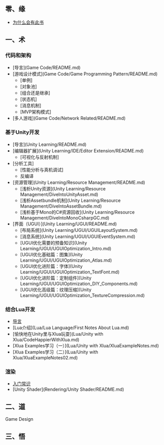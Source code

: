 ## 零、缘
* [为什么会有此书](README.md)

## 一、术
### 代码和架构
* [导言](Game Code/README.md)
* [游戏设计模式](Game Code/Game Programming Pattern/README.md)
  * [单例]
  * [对象池]
  * [组合还是继承]
  * [状态机]
  * [消息机制]
  * [MVP架构模式]
* [多人游戏](Game Code/Network Related/README.md)
  
### 基于Unity开发
* [导言](Unity Learning/README.md)
* [编辑器扩展](Unity Learning/IDE/Editor Extension/README.md)
  * [可视化与反射机制]
* [分析工具]
  * [性能分析与真机调试]
  * 反编译
* [资源管理](Unity Learning/Resource Management/README.md)
  * [浅析Unity资源](Unity Learning/Resource Management/DiveIntoUnityAsset.md)
  * [浅析Assetbundle机制](Unity Learning/Resource Management/DiveIntoAssetBundle.md)
  * [浅析基于Mono的C#资源回收](Unity Learning/Resource Management/DiveIntoMonoCsharpGC.md)
* [界面（UGUI）](Unity Learning/UGUI/README.md)
  * [布局系统](Unity Learning/UGUI/UGUILayoutSystem.md)
  * [消息系统](Unity Learning/UGUI/UGUIEventSystem.md)
  * [UGUI优化需要的预备知识](Unity Learning/UGUI/UGUIOptimization_Intro.md)
  * [UGUI优化基础篇：图集](Unity Learning/UGUI/UGUIOptimization_Atlas.md)
  * [UGUI优化进阶篇：字体](Unity Learning/UGUI/UGUIOptimization_TextFont.md)
  * [UGUI优化进阶篇：定制组件](Unity Learning/UGUI/UGUIOptimization_DIY_Components.md)
  * [UGUI优化高级篇：纹理压缩](Unity Learning/UGUI/UGUIOptimization_TextureCompression.md)

### 结合Lua开发
* [导言](Lua/README.md)
* [Lua介绍](Lua/Lua Language/First Notes About Lua.md)
* [愉快地在Unity里与Xlua玩耍](Lua/Unity with Xlua/CodeHappierWithXlua.md)
* [Xlua Examples学习（一）](Lua/Unity with Xlua/XluaExampleNotes.md)
* [Xlua Examples学习（二）](Lua/Unity with Xlua/XluaExampleNotes02.md)


### 渲染
 * [入门常识](Rendering/Intro/README.md)
 * [Unity Shader](Rendering/Unity Shader/README.md)


## 二、道
Game Design

## 三、悟


